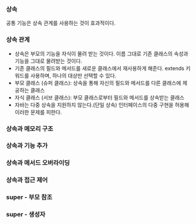 ### 상속
공통 기능은 상속 관계를 사용하는 것이 효과적이다.


### 상속 관계
- 상속은 부모의 기능을 자식이 물려 받는 것이다. 이름 그대로 기존 클래스의 속성과 기능을 그대로 물려받는 것이다.
- 기존 클래스의 필드와 메서드를 새로운 클래스에서 재사용하게 해준다. extends 키워드를 사용하며, 하나의 대상만 선택할 수 있다.
- 부모 클래스 (슈퍼 클래스): 상속을 통해 자신의 필드와 메서드를 다른 클래스에 제공하는 클래스
- 자식 클래스 (서브 클래스): 부모 클래스로부터 필드와 메서드를 상속받는 클래스
- 자바는 다중 상속을 지원하지 않는다.(단일 상속) 인터페이스의 다중 구현을 허용해 이러한 문제를 피한다.

### 상속과 메모리 구조

### 상속과 기능 추가

### 상속과 메서드 오버라이딩

### 상속과 접근 제어

### super - 부모 참조

### super - 생성자
